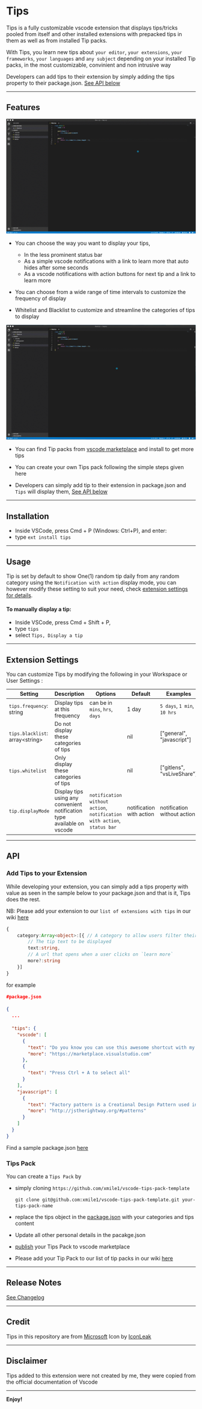# Tips
Tips is a fully customizable vscode extension that displays tips/tricks pooled from itself and other installed extensions with prepacked tips in them as well as from installed Tip packs.

With Tips, you learn new tips about `your editor`, `your extensions`, `your frameworks`, `your languages` and `any subject` depending on your installed Tip packs, in the most customizable, convinient and non intrusive way

Developers can add tips to their extension by simply adding the tips property to their package.json. [See API below](#api)

---
## Features

![tips-demo](https://github.com/xmile1/tips/blob/development/images/tips-demo.gif?raw=true%22Demo%22 "Tips Demo")

* You can choose the way you want to display your tips, 

    * In the less prominent status bar
    * As a simple vscode notifications with a link to learn more that auto hides after some seconds
    * As a vscode notifications with action buttons for next tip and a link to learn more

* You can choose from a wide range of time intervals to customize the frequency of display

* Whitelist and Blacklist to customize and streamline the categories of tips to display

![tips-settings-demo](https://github.com/xmile1/tips/blob/development/images/tips-settings-demo.gif?raw=true%22Demo%22 "Tips settings demo")

* You can find Tip packs from [vscode marketplace](https://marketplace.visualstudio.com/) and install to get more tips

* You can create your own Tips pack following the simple steps given here

* Developers can simply add tip to their extension in package.json and `Tips` will display them, [See API below](#api)

---
## Installation

* Inside VSCode, press Cmd + P (Windows: Ctrl+P), and enter:
* type `ext install tips`

---
## Usage

Tip is set by default to show One(1) random tip daily from any random category using the `Notification with action` display mode, you can however modify these setting to suit your need, check [extension settings for details](#extension-settings).

#### To manually display a tip:
* Inside VSCode, press Cmd + Shift + P,
* type `tips`
* select `Tips, Display a tip`



---
## Extension Settings

You can customize Tips by modifying the following in your Workspace or User Settings :

Setting | Description | Options | Default | Examples |
--- | --- | --- | --- | --- |
|`tips.frequency`: string| Display tips at this frequency | can be in `mins`, `hrs`, `days` | 1 day | `5 days`, `1 min`, `10 hrs` |
| `tips.blacklist`: array\<string\> | Do not display these categories of tips | | nil | ["general", "javascript"] |
| `tips.whitelist`| Only display these categories of tips | | nil | ["gitlens", "vsLiveShare"] |
| `tip.displayMode`| Display tips using any convenient notification type available on vscode | `notification without action`, `notification with action`, `status bar` | notification with action | notification without action |

---

## API

### Add Tips to your Extension
While developing your extension, you can simply add a tips property with value as seen in the sample below to your package.json and that is it, Tips does the rest.

NB: Please add your extension to our `list of extensions with tips` in our wiki [here](https://github.com/xmile1/tips/wiki/VSCode-Extensions-with-Tips)


```ts
{
    category:Array<object>:[{ // A category to allow users filter their tips
        // The tip text to be displayed
        text:string,
        // A url that opens when a user clicks on `learn more`
        more?:string
    }]
}
```

for example

```json
#package.json

{
  ...

  "tips": {
    "vscode": [
      {
        "text": "Do you know you can use this awesome shortcut with my extension?",
        "more": "https://marketplace.visualstudio.com"
      },
      {
        "text": "Press Ctrl + A to select all"
      }
    ],
    "javascript": [
      {
        "text": "Factory pattern is a Creational Design Pattern used in javascript ",
        "more": "http://jstherightway.org/#patterns"
      }
    ]
  }
}
```

Find a sample package.json [here](https://github.com/xmile1/vscode-tips-pack-template/blob/master/package.json)

### Tips Pack
You can create a `Tips Pack` by 

* simply cloning `https://github.com/xmile1/vscode-tips-pack-template`

    ```
    git clone git@github.com:xmile1/vscode-tips-pack-template.git your-tips-pack-name
    ```
* replace the tips object in the [package.json](https://github.com/xmile1/vscode-tips-pack-template/blob/master/package.json) with your categories and tips content
* Update all other personal details in the pacakge.json
* [publish](https://code.visualstudio.com/docs/extensions/publish-extension) your Tips Pack to vscode marketplace
* Please add your Tip Pack to our list of tip packs in our wiki [here](https://github.com/xmile1/tips/wiki/Tips-Pack-List)


---
## Release Notes

[See Changelog](https://github.com/xmile1/vscode-tips/blob/master/CHANGELOG.md)

---
## Credit

Tips in this repository are from [Microsoft](https://code.visualstudio.com/docs/)
Icon by [IconLeak](http://iconleak.com)

---

## Disclaimer

Tips added to this extension were not created by me, they were copied from the official documentation of Vscode

---

**Enjoy!**
